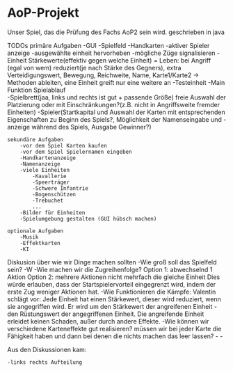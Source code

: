 # AoP-Projekt
Unser Spiel, das die Prüfung des Fachs AoP2 sein wird. geschrieben in java

TODOs
    primäre Aufgaben
        -GUI
            -Spielfeld
            -Handkarten
            -aktiver Spieler anzeige
            -ausgewählte einheit hervorheben
            -mögliche Züge signalisieren
        -Einheit
            Stärkewerte(effektiv gegen welche Einheit) = Leben: bei Angriff (egal von wem) reduziert(je nach Stärke des Gegners),
            extra Verteidigungswert,
            Bewegung, Reichweite, Name,
            Karte1/Karte2 -> Methoden ableiten, eine Einheit greift nur eine weitere an
        -Testeinheit
        -Main Funktion
            Spielablauf    
        -Spielbrett(jaa, links und rechts ist gut + passende Größe)
            freie Auswahl der Platzierung oder mit Einschränkungen?(z.B. nicht in Angriffsweite fremder Einheiten)
        -Spieler(Startkapital und Auswahl der Karten mit entsprechenden Eigenschaften zu Beginn des Spiels?,
            Möglichkeit der Namenseingabe und -anzeige während des Spiels, Ausgabe Gewinner?)


    sekundäre Aufgaben
        -vor dem Spiel Karten kaufen
        -vor dem Spiel Spielernamen eingeben
        -Handkartenanzeige
        -Namenanzeige
        -viele Einheiten
            -Kavallerie
            -Speerträger
            -Schwere Infantrie
            -Bogenschützen
            -Trebuchet
            ...
        -Bilder für Einheiten
        -Spielumgebung gestalten (GUI hübsch machen)

    optionale Aufgaben
        -Musik
        -Effektkarten
        -KI


Diskusion über wie wir Dinge machen sollten
    -Wie groß soll das Spielfeld sein?
    -W
    -Wie machen wir die Zugreihenfolge?
        Option 1: abwechselnd 1 Aktion
        Option 2: mehrere Aktionen nicht mehrfach die gleiche Einheit
            Dies würde erlauben, dass der Startspielervorteil eingegrenzt wird, indem der erste Zug weniger Aktionen hat.
    -Wie Funktionieren die Kämpfe:
        Valentin schlägt vor: Jede Einheit hat einen Stärkewert, dieser wird reduziert, wenn sie angegriffen wird. Er wird um den Stärkewert der angreifenen Einheit -den Rüstungswert der angegriffenen Einheit.
        Die angreifende Einheit erleidet keinen Schaden, außer durch andere Effekte.
    -Wie können wir verschiedene Karteneffekte gut realisieren?
      müssen wir bei jeder Karte die Fähigkeit haben und dann bei denen die nichts machen das leer lassen?
    -
    -

Aus den Diskussionen kam:

    -links rechts Aufteilung
